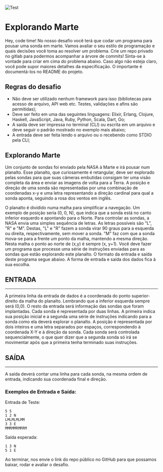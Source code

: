 ![Test](https://github.com/anjoshigor/exploring-mars/workflows/Test/badge.svg?branch=master)
# Explorando Marte

Hey, code time!
No nosso desafio você terá que codar um programa para pousar uma sonda em marte.
Vamos avaliar o seu estilo de programação e quais decisões você toma ao resolver um problema. Crie um repo privado no gitlab para podermos acompanhar a árvore de commits!
Sinta-se à vontade para criar em cima do problema abaixo. Caso algo não esteja claro, você pode supor maiores detalhes da especificação. O importante é documentá-los no README do projeto.

## Regras do desafio
* Não deve ser utilizado nenhum framework para isso (bibliotecas para acesso de arquivo, API web etc. Testes, validações e afins são permitidas);
* Deve ser feito em uma das seguintes linguagens: Elixir, Erlang, Clojure, Haskell, JavaScript, Java, Ruby, Python, Scala, Dart, Go;
* A saída deve ser impressa no terminal (CLI) ou escrita em um arquivo e deve seguir o padrão mostrado no exemplo mais abaixo;
* A entrada deve ser feita lendo o arquivo ou o recebendo como STDIO pela CLI;

## Explorando Marte
Um conjunto de sondas foi enviado pela NASA à Marte e irá pousar num planalto. Esse planalto, que curiosamente é retangular, deve ser explorado pelas sondas para que suas câmeras embutidas consigam ter uma visão completa da área e enviar as imagens de volta para a Terra.
A posição e direção de uma sonda são representadas por uma combinação de coordenadas x-y e uma letra representando a direção cardinal para qual a sonda aponta, seguindo a rosa dos ventos em inglês.

O planalto é dividido numa malha para simplificar a navegação. Um exemplo de posição seria (0, 0, N), que indica que a sonda está no canto inferior esquerdo e apontando para o Norte.
Para controlar as sondas, a NASA envia uma simples sequência de letras. As letras possíveis são "L", "R" e "M". Destas, "L" e "R" fazem a sonda virar 90 graus para a esquerda ou direita, respectivamente, sem mover a sonda. "M" faz com que a sonda mova-se para a frente um ponto da malha, mantendo a mesma direção.
Nesta malha o ponto ao norte de (x,y) é sempre (x, y+1).
Você deve fazer um programa que processe uma série de instruções enviadas para as sondas que estão explorando este planalto. O formato da entrada e saída deste programa segue abaixo.
A forma de entrada e saída dos dados fica à sua escolha.
## ENTRADA
---
A primeira linha da entrada de dados é a coordenada do ponto superior-direito da malha do planalto. Lembrando que a inferior esquerda sempre será (0,0).
O resto da entrada será informação das sondas que foram implantadas. Cada sonda é representada por duas linhas. A primeira indica sua posição inicial e a segunda uma série de instruções indicando para a sonda como ela deverá explorar o planalto.
A posição é representada por dois inteiros e uma letra separados por espaços, correspondendo à coordenada X-Y e à direção da sonda. Cada sonda será controlada sequencialmente, o que quer dizer que a segunda sonda só irá se movimentar após que a primeira tenha terminado suas instruções.

## SAÍDA
---
A saída deverá contar uma linha para cada sonda, na mesma ordem de entrada, indicando sua coordenada final e direção.

### Exemplos de Entrada e Saída:
Entrada de Teste:
```
5 5
1 2 N
LMLMLMLMM
3 3 E
MMRMMRMRRM
```

Saída esperada:
```
1 3 N
5 1 E
```

Ao terminar, nos envie o link do repo público no GitHub ​para que possamos baixar, rodar e avaliar o desafio.
